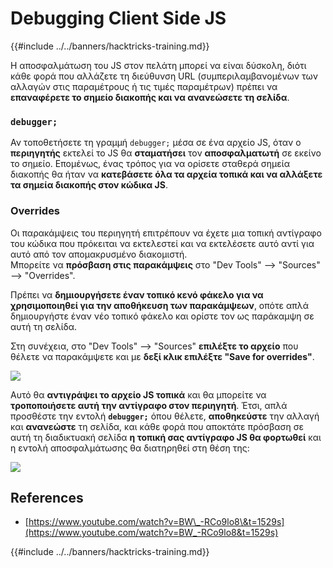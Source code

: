 # Debugging Client Side JS

{{#include ../../banners/hacktricks-training.md}}

Η αποσφαλμάτωση του JS στον πελάτη μπορεί να είναι δύσκολη, διότι κάθε φορά που αλλάζετε τη διεύθυνση URL (συμπεριλαμβανομένων των αλλαγών στις παραμέτρους ή τις τιμές παραμέτρων) πρέπει να **επαναφέρετε το σημείο διακοπής και να ανανεώσετε τη σελίδα**.

### `debugger;`

Αν τοποθετήσετε τη γραμμή `debugger;` μέσα σε ένα αρχείο JS, όταν ο **περιηγητής** εκτελεί το JS θα **σταματήσει** τον **αποσφαλματωτή** σε εκείνο το σημείο. Επομένως, ένας τρόπος για να ορίσετε σταθερά σημεία διακοπής θα ήταν να **κατεβάσετε όλα τα αρχεία τοπικά και να αλλάξετε τα σημεία διακοπής στον κώδικα JS**.

### Overrides

Οι παρακάμψεις του περιηγητή επιτρέπουν να έχετε μια τοπική αντίγραφο του κώδικα που πρόκειται να εκτελεστεί και να εκτελέσετε αυτό αντί για αυτό από τον απομακρυσμένο διακομιστή.\
Μπορείτε να **πρόσβαση στις παρακάμψεις** στο "Dev Tools" --> "Sources" --> "Overrides".

Πρέπει να **δημιουργήσετε έναν τοπικό κενό φάκελο για να χρησιμοποιηθεί για την αποθήκευση των παρακάμψεων**, οπότε απλά δημιουργήστε έναν νέο τοπικό φάκελο και ορίστε τον ως παράκαμψη σε αυτή τη σελίδα.

Στη συνέχεια, στο "Dev Tools" --> "Sources" **επιλέξτε το αρχείο** που θέλετε να παρακάμψετε και με **δεξί κλικ επιλέξτε "Save for overrides"**.

![](<../../images/image (742).png>)

Αυτό θα **αντιγράψει το αρχείο JS τοπικά** και θα μπορείτε να **τροποποιήσετε αυτή την αντίγραφο στον περιηγητή**. Έτσι, απλά προσθέστε την εντολή **`debugger;`** όπου θέλετε, **αποθηκεύστε** την αλλαγή και **ανανεώστε** τη σελίδα, και κάθε φορά που αποκτάτε πρόσβαση σε αυτή τη διαδικτυακή σελίδα **η τοπική σας αντίγραφο JS θα φορτωθεί** και η εντολή αποσφαλμάτωσης θα διατηρηθεί στη θέση της:

![](<../../images/image (594).png>)

## References

- [https://www.youtube.com/watch?v=BW\_-RCo9lo8\&t=1529s](https://www.youtube.com/watch?v=BW_-RCo9lo8&t=1529s)

{{#include ../../banners/hacktricks-training.md}}
